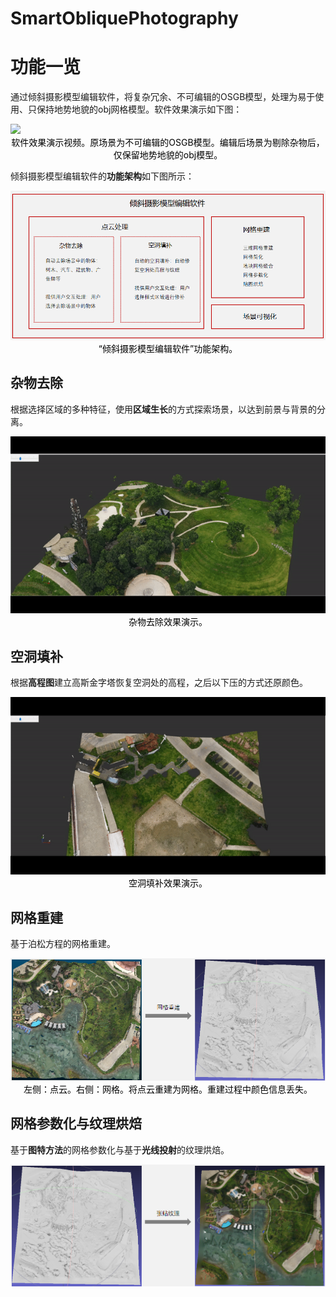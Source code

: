 # SmartObliquePhotography

# 功能一览

通过倾斜摄影模型编辑软件，将复杂冗余、不可编辑的OSGB模型，处理为易于使用、只保持地势地貌的obj网格模型。软件效果演示如下图：

<img src="Docs\README Pictures\软件效果演示.gif" style="zoom:100%;" />

<center style="color:#000000">软件效果演示视频。原场景为不可编辑的OSGB模型。编辑后场景为剔除杂物后，仅保留地势地貌的obj模型。</center>

倾斜摄影模型编辑软件的**功能架构**如下图所示：

<img src="Docs\README Pictures\架构.png" style="zoom:100%;" />

<center style="color:#000000">“倾斜摄影模型编辑软件”功能架构。</center>

## 杂物去除

根据选择区域的多种特征，使用**区域生长**的方式探索场景，以达到前景与背景的分离。

<img src="Docs\README Pictures\杂物去除.gif" style="zoom:150%;" />

<center style="color:#000000">杂物去除效果演示。</center>

## 空洞填补

根据**高程图**建立高斯金字塔恢复空洞处的高程，之后以下压的方式还原颜色。

<img src="Docs\README Pictures\空洞填补.gif" alt="1" style="zoom:150%;" />

<center style="color:#000000">空洞填补效果演示。</center>

## 网格重建

基于泊松方程的网格重建。

<img src="Docs\README Pictures\网格重建.png" style="zoom:100%;" />

<center style="color:#000000">左侧：点云。右侧：网格。将点云重建为网格。重建过程中颜色信息丢失。</center>

## 网格参数化与纹理烘焙

基于**图特方法**的网格参数化与基于**光线投射**的纹理烘焙。

<img src="Docs\README Pictures\纹理烘焙.png" style="zoom:100%;" />

